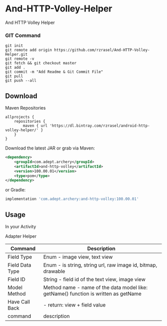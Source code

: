 # And-HTTP-Volley-Helper
And HTTP Volley Helper


### GIT Command
```git_command
git init
git remote add origin https://github.com/rzrasel/And-HTTP-Volley-Helper.git
git remote -v
git fetch && git checkout master
git add .
git commit -m "Add Readme & Git Commit File"
git pull
git push --all
```

Download
--------

Maven Repositories
```maven
allprojects {
    repositories {
        maven { url 'https://dl.bintray.com/rzrasel/android-http-volley-helper/' }
    }
}
```

Download the latest JAR or grab via Maven:
```xml
<dependency>
    <groupId>com.adept.archery</groupId>
    <artifactId>and-http-volley</artifactId>
    <version>100.00.01</version>
    <type>pom</type>
</dependency>
```
or Gradle:
```groovy
implementation 'com.adept.archery:and-http-volley:100.00.01'
```

Usage
-----

In your Activity

Adapter Helper

| Command | Description |
| ------- | ----------- |
| Field Type | Enum - image view, text view |
| Field Data Type | Enum - is string, string url, raw image id, bitmap, drawable |
| Field ID | String - field id of the text view, image view |
| Model Method | Method name - name of the data model like: getName() function is written as getName |
| Have Call Back | - return: view + field value |
| command | description |
